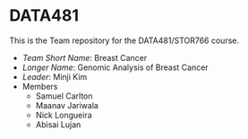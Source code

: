 # DATA481
This is the Team repository for the DATA481/STOR766 course.

* *Team Short Name*: Breast Cancer
* *Longer Name*: Genomic Analysis of Breast Cancer
* *Leader*: Minji Kim
* Members
  - Samuel Carlton
  - Maanav Jariwala
  - Nick Longueira
  - Abisai Lujan
